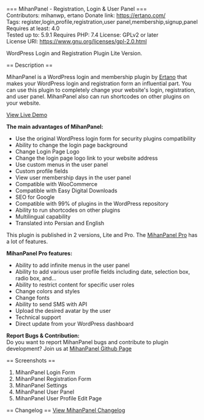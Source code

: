 === MihanPanel - Registration, Login & User Panel ===  
Contributors: mihanwp, ertano
Donate link: https://ertano.com/  
Tags: register,login,profile,registration,user panel,membership,signup,panel  
Requires at least: 4.0  
Tested up to: 5.9.1
Requires PHP: 7.4
License: GPLv2 or later  
License URI: https://www.gnu.org/licenses/gpl-2.0.html

WordPress Login and Registration Plugin Lite Version.

== Description ==

MihanPanel is a WordPress login and membership plugin by [Ertano](https://ertano.com "Mihan WordPress")
 that makes your WordPress login and registration form an influential part.
You can use this plugin to completely change your website's login, registration, and user panel.
MihanPanel also can run shortcodes on other plugins on your website.

[View Live Demo](http://ertano.com/demo/mihanpanel/ "MihanPanel Demo")

**The main advantages of MihanPanel:**
* Use the original WordPress login form for security plugins compatibility
* Ability to change the login page background
* Change Login Page Logo
* Change the login page logo link to your website address
* Use custom menus in the user panel
* Custom profile fields
* View user membership days in the user panel
* Compatible with WooCommerce
* Compatible with Easy Digital Downloads
* SEO for Google
* Compatible with 99% of plugins in the WordPress repository
* Ability to run shortcodes on other plugins
* Multilingual capability
* Translated into Persian and English

This plugin is published in 2 versions, Lite and Pro. The [MihanPanel Pro](https://ertano.com/mihanpanel/ "WordPress Login and Registration Plugin") has a lot of features.

**MihanPanel Pro features:**
* Ability to add infinite menus in the user panel
* Ability to add various user profile fields including date, selection box, radio box, and...
* Ability to restrict content for specific user roles
* Change colors and styles
* Change fonts
* Ability to send SMS with API
* Upload the desired avatar by the user
* Technical support
* Direct update from your WordPress dashboard

**Report Bugs & Contribution:**  
Do you want to report MihanPanel bugs and contribute to plugin development?  Join us at [MihanPanel Github Page](https://github.com/mihanwp/MihanPanel-Lite "MihanPanel on GitHub")

== Screenshots ==

1. MihanPanel Login Form
2. MihanPanel Registration Form
3. MihanPanel Settings
4. MihanPanel User Panel
5. MihanPanel User Profile Edit Page

== Changelog ==
[View MihanPanel Changelog](https://ertano.com/mihanpanel/ "MihanPanel Changelog")
